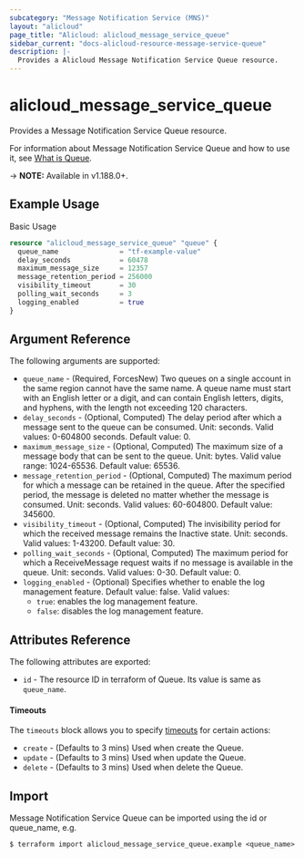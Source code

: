 ```yaml
---
subcategory: "Message Notification Service (MNS)"
layout: "alicloud"
page_title: "Alicloud: alicloud_message_service_queue"
sidebar_current: "docs-alicloud-resource-message-service-queue"
description: |-
  Provides a Alicloud Message Notification Service Queue resource.
---
```


# alicloud\_message\_service\_queue

Provides a Message Notification Service Queue resource.

For information about Message Notification Service Queue and how to use it, see [What is Queue](https://www.alibabacloud.com/help/en/message-service/latest/createqueue).

-> **NOTE:** Available in v1.188.0+.

## Example Usage

Basic Usage

```terraform
resource "alicloud_message_service_queue" "queue" {
  queue_name               = "tf-example-value"
  delay_seconds            = 60478
  maximum_message_size     = 12357
  message_retention_period = 256000
  visibility_timeout       = 30
  polling_wait_seconds     = 3
  logging_enabled          = true
}
```

## Argument Reference

The following arguments are supported:

* `queue_name` - (Required, ForcesNew) Two queues on a single account in the same region cannot have the same name. A queue name must start with an English letter or a digit, and can contain English letters, digits, and hyphens, with the length not exceeding 120 characters.
* `delay_seconds` - (Optional, Computed) The delay period after which a message sent to the queue can be consumed. Unit: seconds. Valid values: 0-604800 seconds. Default value: 0.
* `maximum_message_size` - (Optional, Computed) The maximum size of a message body that can be sent to the queue. Unit: bytes. Valid value range: 1024-65536. Default value: 65536.
* `message_retention_period` - (Optional, Computed) The maximum period for which a message can be retained in the queue. After the specified period, the message is deleted no matter whether the message is consumed. Unit: seconds. Valid values: 60-604800. Default value: 345600.
* `visibility_timeout` - (Optional, Computed) The invisibility period for which the received message remains the Inactive state. Unit: seconds. Valid values: 1-43200. Default value: 30.
* `polling_wait_seconds` - (Optional, Computed) The maximum period for which a ReceiveMessage request waits if no message is available in the queue. Unit: seconds. Valid values: 0-30. Default value: 0.
* `logging_enabled` - (Optional) Specifies whether to enable the log management feature. Default value: false. Valid values:
  - `true`: enables the log management feature.
  - `false`: disables the log management feature.

## Attributes Reference

The following attributes are exported:

* `id` - The resource ID in terraform of Queue. Its value is same as `queue_name`.

#### Timeouts

The `timeouts` block allows you to specify [timeouts](https://www.terraform.io/docs/configuration-0-11/resources.html#timeouts) for certain actions:

* `create` - (Defaults to 3 mins) Used when create the Queue.
* `update` - (Defaults to 3 mins) Used when update the Queue.
* `delete` - (Defaults to 3 mins) Used when delete the Queue.

## Import

Message Notification Service Queue can be imported using the id or queue_name, e.g.

```shell
$ terraform import alicloud_message_service_queue.example <queue_name>
```
